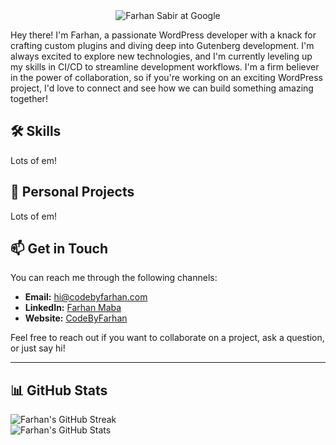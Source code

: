 <div align="center">
  <img src="https://codebyfarhan.com/wp-content/uploads/2023/12/farhan-at-google-scaled.jpeg" alt="Farhan Sabir at Google" />
</div>

Hey there! I'm Farhan, a passionate WordPress developer with a knack for crafting custom plugins and diving deep into Gutenberg development. I'm always excited to explore new technologies, and I'm currently leveling up my skills in CI/CD to streamline development workflows. I'm a firm believer in the power of collaboration, so if you're working on an exciting WordPress project, I'd love to connect and see how we can build something amazing together!

## 🛠️ Skills

<p align="left">
  Lots of em!
</p>

## 🚀 Personal Projects

Lots of em!

## 📫 Get in Touch

You can reach me through the following channels:

- **Email:** [hi@codebyfarhan.com](mailto:hi@codebyfarhan.com)
- **LinkedIn:** [Farhan Maba](https://www.linkedin.com/in/farhanmaba/)
- **Website:** [CodeByFarhan](https://codebyfarhan.com)

Feel free to reach out if you want to collaborate on a project, ask a question, or just say hi!

---

## 📊 GitHub Stats

<div>
  <img src="https://github-readme-streak-stats.herokuapp.com/?user=farhanmaba&theme=radical" alt="Farhan's GitHub Streak" />
  <br/>
  <img src="https://github-readme-stats.vercel.app/api?username=farhanmaba&show_icons=true&theme=radical&count_private=true&include_all_commits=true" alt="Farhan's GitHub Stats" />
</div>
